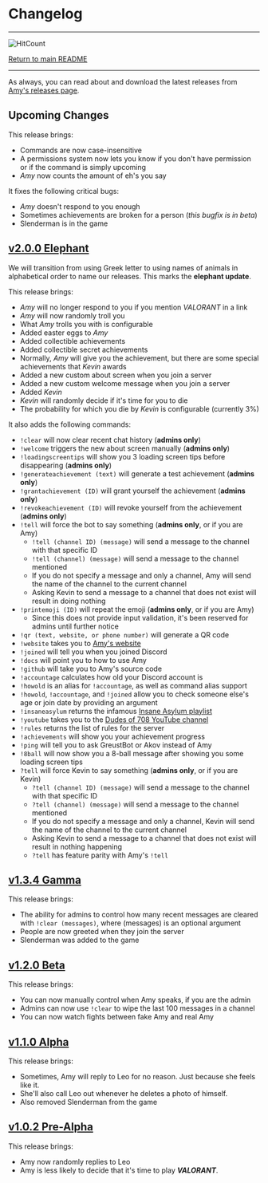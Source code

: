 # Changelog

-----

![HitCount](http://hits.dwyl.com/gideontong/Amy.svg)

[Return to main README](../README.md)

-----

As always, you can read about and download the latest releases from [Amy's releases page](https://github.com/gideontong/Amy/releases).

## Upcoming Changes

This release brings:

* Commands are now case-insensitive
* A permissions system now lets you know if you don't have permission or if the command is simply upcoming
* *Amy* now counts the amount of eh's you say

It fixes the following critical bugs:

* *Amy* doesn't respond to you enough
* Sometimes achievements are broken for a person (*this bugfix is in beta*)
* Slenderman is in the game

## [v2.0.0 Elephant](https://github.com/gideontong/Amy/releases/tag/v2.0.0)

We will transition from using Greek letter to using names of animals in alphabetical order to name our releases. This marks the **elephant update**.

This release brings:

* *Amy* will no longer respond to you if you mention *VALORANT* in a link
* *Amy* will now randomly troll you
* What *Amy* trolls you with is configurable
* Added easter eggs to *Amy*
* Added collectible achievements
* Added collectible secret achievements
* Normally, *Amy* will give you the achievement, but there are some special achievements that *Kevin* awards
* Added a new custom about screen when you join a server
* Added a new custom welcome message when you join a server
* Added *Kevin*
* *Kevin* will randomly decide if it's time for you to die
* The probability for which you die by *Kevin* is configurable (currently 3%)

It also adds the following commands:

* `!clear` will now clear recent chat history (**admins only**)
* `!welcome` triggers the new about screen manually (**admins only**)
* `!loadingscreentips` will show you 3 loading screen tips before disappearing (**admins only**)
* `!generateachievement (text)` will generate a test achievement (**admins only**)
* `!grantachievement (ID)` will grant yourself the achievement (**admins only**)
* `!revokeachievement (ID)` will revoke yourself from the achievement (**admins only**)
* `!tell` will force the bot to say something (**admins only**, or if you are Amy)
  * `!tell (channel ID) (message)` will send a message to the channel with that specific ID
  * `!tell (channel) (message)` will send a message to the channel mentioned
  * If you do not specify a message and only a channel, Amy will send the name of the channel to the current channel
  * Asking Kevin to send a message to a channel that does not exist will result in doing nothing
* `!printemoji (ID)` will repeat the emoji (**admins only**, or if you are Amy)
  * Since this does not provide input validation, it's been reserved for admins until further notice
* `!qr (text, website, or phone number)` will generate a QR code
* `!website` takes you to [Amy's website](https://amyhelps.ml)
* `!joined` will tell you when you joined Discord
* `!docs` will point you to how to use Amy
* `!github` will take you to Amy's source code
* `!accountage` calculates how old your Discord account is
* `!howold` is an alias for `!accountage`, as well as command alias support
* `!howold`, `!accountage`, and `!joined` allow you to check someone else's age or join date by providing an argument
* `!insaneasylum` returns the infamous [Insane Asylum playlist](https://www.youtube.com/playlist?list=PL3q1l2_RQCr7fk0jyOmNwiUp9F6CaDyQd)
* `!youtube` takes you to the [Dudes of 708 YouTube channel](https://www.youtube.com/channel/UCdbqUWT3_0WgybqNuCX9uJA)
* `!rules` returns the list of rules for the server
* `!achievements` will show you your achievement progress
* `!ping` will tell you to ask GreustBot or Akov instead of Amy
* `!8ball` will now show you a 8-ball message after showing you some loading screen tips
* `?tell` will force Kevin to say something (**admins only**, or if you are Kevin)
  * `?tell (channel ID) (message)` will send a message to the channel with that specific ID
  * `?tell (channel) (message)` will send a message to the channel mentioned
  * If you do not specify a message and only a channel, Kevin will send the name of the channel to the current channel
  * Asking Kevin to send a message to a channel that does not exist will result in nothing happening
  * `?tell` has feature parity with Amy's `!tell`

## [v1.3.4 Gamma](https://github.com/gideontong/Amy/releases/tag/v1.3.4)

This release brings:

* The ability for admins to control how many recent messages are cleared with `!clear (messages)`, where (messages) is an optional argument
* People are now greeted when they join the server
* Slenderman was added to the game

## [v1.2.0 Beta](https://github.com/gideontong/Amy/releases/tag/v1.2.0)

This release brings:

* You can now manually control when Amy speaks, if you are the admin
* Admins can now use `!clear` to wipe the last 100 messages in a channel
* You can now watch fights between fake Amy and real Amy

## [v1.1.0 Alpha](https://github.com/gideontong/Amy/releases/tag/v1.1.0)

This release brings:

* Sometimes, Amy will reply to Leo for no reason. Just because she feels like it.
* She'll also call Leo out whenever he deletes a photo of himself.
* Also removed Slenderman from the game

## [v1.0.2 Pre-Alpha](https://github.com/gideontong/Amy/releases/tag/v1.0.2)

This release brings:

* Amy now randomly replies to Leo
* Amy is less likely to decide that it's time to play ***VALORANT***.

